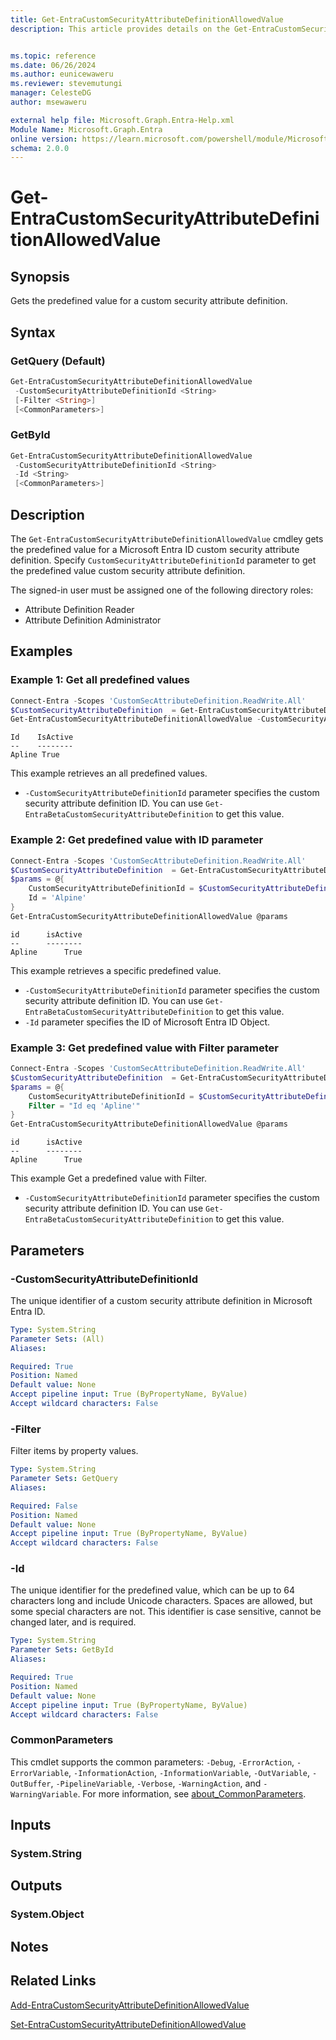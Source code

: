 ```yaml
---
title: Get-EntraCustomSecurityAttributeDefinitionAllowedValue
description: This article provides details on the Get-EntraCustomSecurityAttributeDefinitionAllowedValue command.


ms.topic: reference
ms.date: 06/26/2024
ms.author: eunicewaweru
ms.reviewer: stevemutungi
manager: CelesteDG
author: msewaweru

external help file: Microsoft.Graph.Entra-Help.xml
Module Name: Microsoft.Graph.Entra
online version: https://learn.microsoft.com/powershell/module/Microsoft.Graph.Entra/Get-EntraCustomSecurityAttributeDefinitionAllowedValue
schema: 2.0.0
---
```


# Get-EntraCustomSecurityAttributeDefinitionAllowedValue

## Synopsis

Gets the predefined value for a custom security attribute definition.

## Syntax

### GetQuery (Default)

```powershell
Get-EntraCustomSecurityAttributeDefinitionAllowedValue
 -CustomSecurityAttributeDefinitionId <String>
 [-Filter <String>]
 [<CommonParameters>]
```

### GetById

```powershell
Get-EntraCustomSecurityAttributeDefinitionAllowedValue
 -CustomSecurityAttributeDefinitionId <String>
 -Id <String>
 [<CommonParameters>]
```

## Description

The `Get-EntraCustomSecurityAttributeDefinitionAllowedValue` cmdley gets the predefined value for a Microsoft Entra ID custom security attribute definition. Specify `CustomSecurityAttributeDefinitionId` parameter to get the predefined value custom security attribute definition.

The signed-in user must be assigned one of the following directory roles:

- Attribute Definition Reader
- Attribute Definition Administrator

## Examples

### Example 1: Get all predefined values

```powershell
Connect-Entra -Scopes 'CustomSecAttributeDefinition.ReadWrite.All'
$CustomSecurityAttributeDefinition  = Get-EntraCustomSecurityAttributeDefinition -Id '<attributename_attributedefinition>'
Get-EntraCustomSecurityAttributeDefinitionAllowedValue -CustomSecurityAttributeDefinitionId $CustomSecurityAttributeDefinition.Id
```

```Output
Id    IsActive
--    --------
Apline True
```

This example retrieves an all predefined values.

- `-CustomSecurityAttributeDefinitionId` parameter specifies the custom security attribute definition ID. You can use `Get-EntraBetaCustomSecurityAttributeDefinition` to get this value.

### Example 2: Get predefined value with ID parameter

```powershell
Connect-Entra -Scopes 'CustomSecAttributeDefinition.ReadWrite.All'
$CustomSecurityAttributeDefinition  = Get-EntraCustomSecurityAttributeDefinition -Id '<attributename_attributedefinition>'
$params = @{
    CustomSecurityAttributeDefinitionId = $CustomSecurityAttributeDefinition.Id
    Id = 'Alpine'
}
Get-EntraCustomSecurityAttributeDefinitionAllowedValue @params
```

```Output
id      isActive
--      --------
Apline      True
```

This example retrieves a specific predefined value.

- `-CustomSecurityAttributeDefinitionId` parameter specifies the custom security attribute definition ID. You can use `Get-EntraBetaCustomSecurityAttributeDefinition` to get this value.
- `-Id` parameter specifies the ID of Microsoft Entra ID Object.

### Example 3: Get predefined value with Filter parameter

```powershell
Connect-Entra -Scopes 'CustomSecAttributeDefinition.ReadWrite.All'
$CustomSecurityAttributeDefinition  = Get-EntraCustomSecurityAttributeDefinition -Id '<attributename_attributedefinition>'
$params = @{
    CustomSecurityAttributeDefinitionId = $CustomSecurityAttributeDefinition.Id
    Filter = "Id eq 'Apline'"
}
Get-EntraCustomSecurityAttributeDefinitionAllowedValue @params
```

```Output
id      isActive
--      --------
Apline      True
```

This example Get a predefined value with Filter.

- `-CustomSecurityAttributeDefinitionId` parameter specifies the custom security attribute definition ID. You can use `Get-EntraBetaCustomSecurityAttributeDefinition` to get this value.

## Parameters

### -CustomSecurityAttributeDefinitionId

The unique identifier of a custom security attribute definition in Microsoft Entra ID.

```yaml
Type: System.String
Parameter Sets: (All)
Aliases:

Required: True
Position: Named
Default value: None
Accept pipeline input: True (ByPropertyName, ByValue)
Accept wildcard characters: False
```

### -Filter

Filter items by property values.

```yaml
Type: System.String
Parameter Sets: GetQuery
Aliases:

Required: False
Position: Named
Default value: None
Accept pipeline input: True (ByPropertyName, ByValue)
Accept wildcard characters: False
```

### -Id

The unique identifier for the predefined value, which can be up to 64 characters long and include Unicode characters. Spaces are allowed, but some special characters are not. This identifier is case sensitive, cannot be changed later, and is required.

```yaml
Type: System.String
Parameter Sets: GetById
Aliases:

Required: True
Position: Named
Default value: None
Accept pipeline input: True (ByPropertyName, ByValue)
Accept wildcard characters: False
```

### CommonParameters

This cmdlet supports the common parameters: `-Debug`, `-ErrorAction`, `-ErrorVariable`, `-InformationAction`, `-InformationVariable`, `-OutVariable`, `-OutBuffer`, `-PipelineVariable`, `-Verbose`, `-WarningAction`, and `-WarningVariable`. For more information, see [about_CommonParameters](https://go.microsoft.com/fwlink/?LinkID=113216).

## Inputs

### System.String

## Outputs

### System.Object

## Notes

## Related Links

[Add-EntraCustomSecurityAttributeDefinitionAllowedValue](Add-EntraCustomSecurityAttributeDefinitionAllowedValue.md)

[Set-EntraCustomSecurityAttributeDefinitionAllowedValue](Set-EntraCustomSecurityAttributeDefinitionAllowedValue.md)
